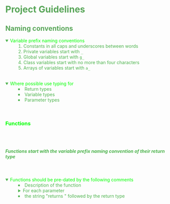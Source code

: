 <h1 style="color: hsl(120, 30%, 50%)">Project Guidelines</h1>

<h2 style="color: hsl(120, 30%, 50%)">Naming conventions</h2>


<main style="display: grid; gap: 2rem">
<section style="display: grid; gap: 2rem">
<details open style="color: hsl(120, 40%, 50%); list-style: decimal">
<summary><span style="color: lime">Variable prefix naming conventions</span></summary>
<li style="color: hsl(120, 40%, 50%); padding-left: 2.5rem">Constants in all caps and underscores between words</li>
<li style="color: hsl(120, 40%, 50%); padding-left: 2.5rem">Private variables start with <code>_</code></li>
<li style="color: hsl(120, 40%, 50%); padding-left: 2.5rem">Global variables start with <code>g_</code></li>
<li style="color: hsl(120, 40%, 50%); padding-left: 2.5rem">Class variables start with no more than four characters</li>
<li style="color: hsl(120, 40%, 50%); padding-left: 2.5rem">Arrays of variables start with <code>a_</code></li>
</details>

<details open style="color: hsl(120, 40%, 50%); list-style: square">
<summary><span style="color: lime">Where possible use typing for</span></summary>
<li style="color: hsl(120, 40%, 50%); padding-left: 2.5rem">Return types</li>
<li style="color: hsl(120, 40%, 50%); padding-left: 2.5rem">Variable types</li>
<li style="color: hsl(120, 40%, 50%); padding-left: 2.5rem">Parameter types</li>
</details>
</section>

<section style="display: grid; gap: 2rem">
<h3 style="color: lime">Functions</h3>
<h5 style="color: hsl(120, 40%, 50%)">Functions start with the variable prefix naming convention of their return type</h5>

<details open style="color: hsl(120, 40%, 50%); list-style: square">
<summary><span style="color: lime">Functions should be pre-dated by the following comments</span></summary>
<li style="color: hsl(120, 40%, 50%); padding-left: 2.5rem">Description of the function</li>
<details style="color: hsl(120, 40%, 50%); padding-left: 2.5rem; list-style: decimal">
<summary>For each parameter</summary>
<li style="padding-left: 2.5rem">The parameter's name followed by a colon</li>
<li style="padding-left: 2.5rem">A space</li>
<li style="padding-left: 2.5rem">A description of that parameter</li>
</details>
<li style="color: hsl(120, 40%, 50%); padding-left: 2.5rem">the string "returns " followed by the return type</li>
</details>
</section>
</main>
